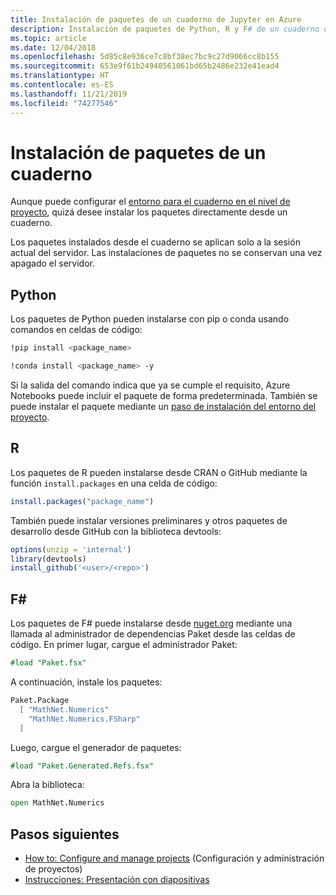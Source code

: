 ```yaml
---
title: Instalación de paquetes de un cuaderno de Jupyter en Azure
description: Instalación de paquetes de Python, R y F# de un cuaderno de Jupyter que se ejecuta en Azure.
ms.topic: article
ms.date: 12/04/2018
ms.openlocfilehash: 5d85c8e936ce7c8bf38ec7bc9c27d9066cc8b155
ms.sourcegitcommit: 653e9f61b24940561061bd65b2486e232e41ead4
ms.translationtype: HT
ms.contentlocale: es-ES
ms.lasthandoff: 11/21/2019
ms.locfileid: "74277546"
---
```

# <a name="install-packages-from-within-a-notebook"></a>Instalación de paquetes de un cuaderno

Aunque puede configurar el [entorno para el cuaderno en el nivel de proyecto](configure-manage-azure-notebooks-projects.md#configure-the-project-environment), quizá desee instalar los paquetes directamente desde un cuaderno.

Los paquetes instalados desde el cuaderno se aplican solo a la sesión actual del servidor. Las instalaciones de paquetes no se conservan una vez apagado el servidor.

## <a name="python"></a>Python

Los paquetes de Python pueden instalarse con pip o conda usando comandos en celdas de código:

```bash
!pip install <package_name>

!conda install <package_name> -y
```

Si la salida del comando indica que ya se cumple el requisito, Azure Notebooks puede incluir el paquete de forma predeterminada. También se puede instalar el paquete mediante un [paso de instalación del entorno del proyecto](configure-manage-azure-notebooks-projects.md#configure-the-project-environment).

## <a name="r"></a>R

Los paquetes de R pueden instalarse desde CRAN o GitHub mediante la función `install.packages` en una celda de código:

```r
install.packages("package_name")
```

También puede instalar versiones preliminares y otros paquetes de desarrollo desde GitHub con la biblioteca devtools:

```r
options(unzip = 'internal')
library(devtools)
install_github('<user>/<repo>')
```

## <a name="f"></a>F#

Los paquetes de F# puede instalarse desde [nuget.org](https://www.nuget.org) mediante una llamada al administrador de dependencias Paket desde las celdas de código. En primer lugar, cargue el administrador Paket:

```fsharp
#load "Paket.fsx"
```

A continuación, instale los paquetes:

```fsharp
Paket.Package
  [ "MathNet.Numerics"
    "MathNet.Numerics.FSharp"
  ]
```

Luego, cargue el generador de paquetes:
```fsharp
#load "Paket.Generated.Refs.fsx"
```

Abra la biblioteca:
```fsharp
open MathNet.Numerics
```

## <a name="next-steps"></a>Pasos siguientes

- [How to: Configure and manage projects](configure-manage-azure-notebooks-projects.md) (Configuración y administración de proyectos)
- [Instrucciones: Presentación con diapositivas](present-jupyter-notebooks-slideshow.md)
